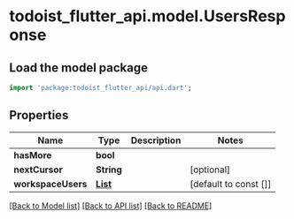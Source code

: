 # todoist_flutter_api.model.UsersResponse

## Load the model package
```dart
import 'package:todoist_flutter_api/api.dart';
```

## Properties
Name | Type | Description | Notes
------------ | ------------- | ------------- | -------------
**hasMore** | **bool** |  | 
**nextCursor** | **String** |  | [optional] 
**workspaceUsers** | [**List<MemberView>**](MemberView.md) |  | [default to const []]

[[Back to Model list]](../README.md#documentation-for-models) [[Back to API list]](../README.md#documentation-for-api-endpoints) [[Back to README]](../README.md)


